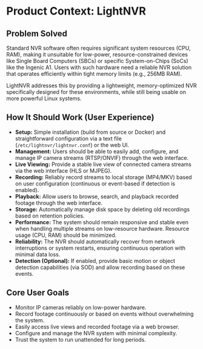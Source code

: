 # Product Context: LightNVR

## Problem Solved

Standard NVR software often requires significant system resources (CPU, RAM), making it unsuitable for low-power, resource-constrained devices like Single Board Computers (SBCs) or specific System-on-Chips (SoCs) like the Ingenic A1. Users with such hardware need a reliable NVR solution that operates efficiently within tight memory limits (e.g., 256MB RAM).

LightNVR addresses this by providing a lightweight, memory-optimized NVR specifically designed for these environments, while still being usable on more powerful Linux systems.

## How It Should Work (User Experience)

- **Setup:** Simple installation (build from source or Docker) and straightforward configuration via a text file (`/etc/lightnvr/lightnvr.conf`) or the web UI.
- **Management:** Users should be able to easily add, configure, and manage IP camera streams (RTSP/ONVIF) through the web interface.
- **Live Viewing:** Provide a stable live view of connected camera streams via the web interface (HLS or MJPEG).
- **Recording:** Reliably record streams to local storage (MP4/MKV) based on user configuration (continuous or event-based if detection is enabled).
- **Playback:** Allow users to browse, search, and playback recorded footage through the web interface.
- **Storage:** Automatically manage disk space by deleting old recordings based on retention policies.
- **Performance:** The system should remain responsive and stable even when handling multiple streams on low-resource hardware. Resource usage (CPU, RAM) should be minimized.
- **Reliability:** The NVR should automatically recover from network interruptions or system restarts, ensuring continuous operation with minimal data loss.
- **Detection (Optional):** If enabled, provide basic motion or object detection capabilities (via SOD) and allow recording based on these events.

## Core User Goals

- Monitor IP cameras reliably on low-power hardware.
- Record footage continuously or based on events without overwhelming the system.
- Easily access live views and recorded footage via a web browser.
- Configure and manage the NVR system with minimal complexity.
- Trust the system to run unattended for long periods.
